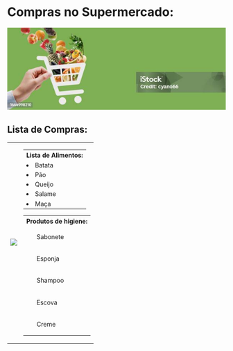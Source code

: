 
<h1> Compras no Supermercado: </h1>
<p align="center"> <img src="/assets/bannergreen.jpg" alt="lista_sup" /> </p>

## Lista de Compras:

<table>
<tr>
<td>
<div align= "right">
<img src="https://media1.tenor.com/m/QNiDiabC3JAAAAAd/going-shopping-pembe.gif" width="270">
</div>
</td>
<td>

<p>
<table>
<tr><th> Lista de Alimentos:</th><tr>
<tr><td><li> Batata</li></td></tr>
<tr><td><li> Pão</li></td></tr>
<tr><td><li> Queijo</li></td></tr>
<tr><td><li> Salame</li></td></tr>
<tr><td><li> Maça</li></td></tr>
</p>


<p>
<table>
<tr><th> Produtos de higiene:</th><tr>
<tr><td><ul> Sabonete</ul></td></tr>
<tr><td><ul> Esponja</ul></td></tr>
<tr><td><ul> Shampoo</ul></td></tr>
<tr><td><ul> Escova</ul></td></tr>
<tr><td><ul> Creme</ul></td></tr>
</table>
 </td>
  </tr>
</table>
</p>
